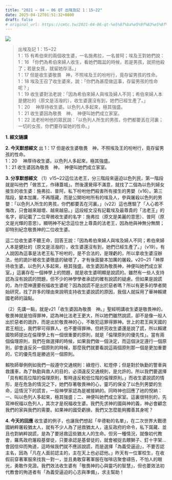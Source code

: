 ```yaml
---
title: "2021 – 04 – 06 QT 出埃及記 1：15~22"
date: 2025-04-12T01:51:32+0800
draft: false
# original_url: https://cmtc.tw/2021-04-06-qt-%e5%87%ba%e5%9f%83%e5%8f%8a%e8%a8%98-1%ef%bc%9a1522
---
```


![](/images/qt.jpg)
> 出埃及記 1：15\~22  
> 1：15 有希伯來的兩個收生婆，一名施弗拉，一名普阿；埃及王對她們說：  
> 1：16 「你們為希伯來婦人收生，看她們臨盆的時候，若是男孩，就把他殺了；若是女孩，就留她存活。」  
> 1：17 但是收生婆敬畏　神，不照埃及王的吩咐行，竟存留男孩的性命。  
> 1：18 埃及王召了收生婆來，說：「你們為甚麼做這事，存留男孩的性命呢？」  
> 1：19 收生婆對法老說：「因為希伯來婦人與埃及婦人不同；希伯來婦人本是健壯的（原文是活潑的），收生婆還沒有到，她們已經生產了。」  
> 1：20 　神厚待收生婆。以色列人多起來，極其強盛。  
> 1：21 收生婆因為敬畏　神，　神便叫她們成立家室。  
> 1：22 法老吩咐他的眾民說：「以色列人所生的男孩，你們都要丟在河裏；一切的女孩，你們要存留她的性命。」

**1. 經文誦讀**

**2.  今天默想經文**
出 1：17 但是收生婆敬畏　神，不照埃及王的吩咐行，竟存留男孩的性命。  
1：20 　神厚待收生婆。以色列人多起來，極其強盛。  
1：21 收生婆因為敬畏　神，　神便叫她們成立家室。

**3. 分享默想經文**
（1）v15\~22這位法老王，分三階段來逼迫以色列民，第一階段就是叫他們「做苦工，作磚蓋城」。然後還覺得不滿意，就找了二個為以色列婦女接生的收生婆：施弗拉、普阿，私下吩咐他們殺害所有接生的男嬰（v16）。第三階段，變本加厲，不再隱藏，而是公開吩咐所有的埃及人，參與屠殺以色列的男嬰：「以色列人所生的男孩，你們都要丟在河裏。」（v22）這也應驗了「人心若不悔改，只會越來越壞、越來越惡。」這段經文沒有記載埃及最尊貴的「法老王」的名字，卻記載了二位卑微收生婆的名字：施弗拉（原文是美麗的意思）、普阿（原文是光輝的意思）。顯明神不紀念這位世上尊貴的法老王，因為他與神無分無關；卻特別紀念敬畏神的二位收生婆。

這二位收生婆不聽王命，回答王說：「因為希伯來婦人與埃及婦人不同；希伯來婦人本是健壯的（原文是活潑的），收生婆還沒有到，她們已經生產了。」（v19）。有人說因為這事是法老王私下吩咐的，是不合法的，是理虧的，所以拿收生婆沒辦法，他的詭計被收生婆徹底的破壞了，才有後面變本加厲的屠殺。v20\~21「神厚待收生婆。以色列人多起來，極其強盛。收生婆因為敬畏神，神便叫她們成立家室。」這裏存在一個神學上的問題，就是收生婆明顯是說謊的。雖然有一些人支持認為沒有說謊的問題，但不少的神學學者承認的確有說謊的疑慮。但如果是說謊的，為什麼神還要祝福收生婆呢？因為說謊不是出於惡者嗎？所以有更多的學者開始研究，找了許多的理由來說明支持收生婆說謊的原因，我個人就採用了華神賴建國老師的論點。

（2）先講一點，就是v21「收生婆因為敬畏　神。」聖經明講收生婆是敬畏神的，敬畏神就是怕得罪神，認為神比法老王更大，所以她們雖然說謊，卻不是像一般人出於惡者的詭詐，而是出於敬畏神的心，不敢犯這罪得罪神。世上的君王與天國的君王相比，我們寧可得罪人，也不要得罪神。但終究收生婆還是說了謊，所以賴建國牧師提出在倫理學上有一個很重要的原則，就是「倫理原則的優先性」。當有兩個倫理原則，我們在做選擇的時候，如果我們做一個決定，而這個決定遵行一個原則，卻會違反另一個原則的時候，那麼我們就要看說這兩個原則那一個是更加重要的，它的優先性是勝過另一個原則。

賴牧師舉例例如我們一般遵守交通規則：綠燈行、紅燈停；但是對於執勤的警車與救護車，為了執勤與救人的目的，必須違反交通規則，是允許的。所以我們要選擇「具有較高位階的倫理原則，暫時違反較低位階的倫理原則。」而收生婆說謊的情形，是在危急的情況之下，她們存著敬畏神的心，靈巧的保全了以色列男嬰的生命，這情況下的謊言，一般神學家認為是被接納的。同時神也回應了祂的悅納：一、叫以色列人多起來，極其強盛；二、神便叫她們成立家室。這裏很特別的，先寫神祝福以色列人，其次才是祝福收生婆。我們先求神的國與神的義，神必會顧念我們的家與我們的需要。如果神的國受虧損，我們又怎麼能夠獨善其身呢？

**4. 今天的回應**
收生婆的例子，也讓我們想起「辛德勒的名單」，在二次世界大戰德國納粹屠殺猶太人，就有不少人為了拯救猶太人，違反政府的命令，私下窩藏、並且也對納粹說謊，是為了要拯救這些猶太人的生命。但另一種情況，就像初代教會，羅馬政府屠殺基督徒，只要承認是基督徒的，就會被捉去餵獅子、釘十字架…會因信仰而殉道，這時候我們就不應該說謊，而是選擇「為義受逼迫」，不要否認主名，因為「凡在人面前認主的，主在天上也必認他。」昨天有一位軍校生，在收假前穿著軍服來找我一對一，並且勇敢穿著軍服在咖啡店聚會禱告，不怕人的眼光，勇敢作見證。我們效法收生婆有「敬畏神的心與靈巧的智慧」，但也要效法初代教會的殉道者有「為義受逼迫的心志與準備」，求主幫助！
